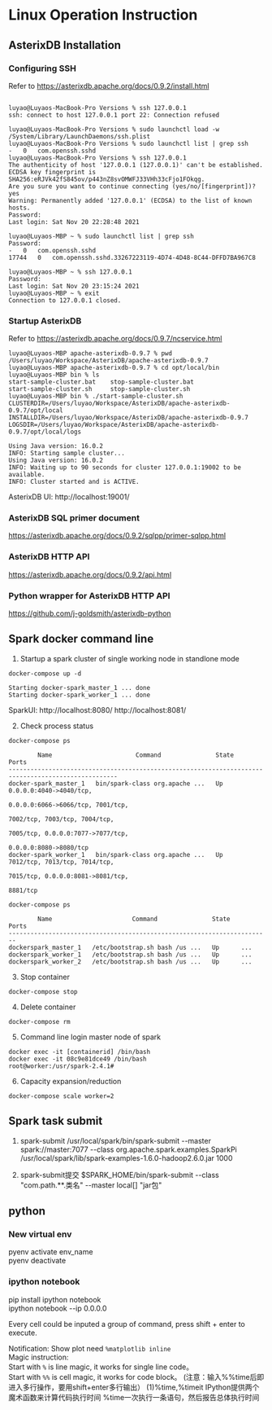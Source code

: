 # Linux Operation Instruction

## AsterixDB Installation
### Configuring SSH
Refer to https://asterixdb.apache.org/docs/0.9.2/install.html
```shell

luyao@Luyaos-MacBook-Pro Versions % ssh 127.0.0.1
ssh: connect to host 127.0.0.1 port 22: Connection refused

luyao@Luyaos-MacBook-Pro Versions % sudo launchctl load -w /System/Library/LaunchDaemons/ssh.plist
luyao@Luyaos-MacBook-Pro Versions % sudo launchctl list | grep ssh                                
-	0	com.openssh.sshd
luyao@Luyaos-MacBook-Pro Versions % ssh 127.0.0.1
The authenticity of host '127.0.0.1 (127.0.0.1)' can't be established.
ECDSA key fingerprint is SHA256:eRJVk42fS845ov/p443nZ8svOMWFJ33VHh33cFjo1FOkqg.
Are you sure you want to continue connecting (yes/no/[fingerprint])? yes
Warning: Permanently added '127.0.0.1' (ECDSA) to the list of known hosts.
Password:
Last login: Sat Nov 20 22:28:48 2021

luyao@Luyaos-MBP ~ % sudo launchctl list | grep ssh
Password:
-	0	com.openssh.sshd
17744	0	com.openssh.sshd.33267223119-4D74-4D48-8C44-DFFD7BA967C8

luyao@Luyaos-MBP ~ % ssh 127.0.0.1
Password:
Last login: Sat Nov 20 23:15:24 2021
luyao@Luyaos-MBP ~ % exit
Connection to 127.0.0.1 closed.
```

### Startup AsterixDB
Refer to https://asterixdb.apache.org/docs/0.9.7/ncservice.html
```shell
luyao@Luyaos-MBP apache-asterixdb-0.9.7 % pwd
/Users/luyao/Workspace/AsterixDB/apache-asterixdb-0.9.7
luyao@Luyaos-MBP apache-asterixdb-0.9.7 % cd opt/local/bin 
luyao@Luyaos-MBP bin % ls
start-sample-cluster.bat	stop-sample-cluster.bat
start-sample-cluster.sh		stop-sample-cluster.sh
luyao@Luyaos-MBP bin % ./start-sample-cluster.sh 
CLUSTERDIR=/Users/luyao/Workspace/AsterixDB/apache-asterixdb-0.9.7/opt/local
INSTALLDIR=/Users/luyao/Workspace/AsterixDB/apache-asterixdb-0.9.7
LOGSDIR=/Users/luyao/Workspace/AsterixDB/apache-asterixdb-0.9.7/opt/local/logs

Using Java version: 16.0.2
INFO: Starting sample cluster...
Using Java version: 16.0.2
INFO: Waiting up to 90 seconds for cluster 127.0.0.1:19002 to be available.
INFO: Cluster started and is ACTIVE.
```
AsterixDB UI: http://localhost:19001/

### AsterixDB SQL primer document
https://asterixdb.apache.org/docs/0.9.2/sqlpp/primer-sqlpp.html

### AsterixDB HTTP API
https://asterixdb.apache.org/docs/0.9.2/api.html

### Python wrapper for AsterixDB HTTP API
https://github.com/j-goldsmith/asterixdb-python

## Spark docker command line
1. Startup a spark cluster of single working node in standlone mode

```shell
docker-compose up -d

Starting docker-spark_master_1 ... done
Starting docker-spark_worker_1 ... done
````
SparkUI:
http://localhost:8080/
http://localhost:8081/

2. Check process status
```shell
docker-compose ps

        Name                       Command               State                  Ports               
----------------------------------------------------------------------------------------------------
docker-spark_master_1   bin/spark-class org.apache ...   Up      0.0.0.0:4040->4040/tcp,            
                                                                 0.0.0.0:6066->6066/tcp, 7001/tcp,  
                                                                 7002/tcp, 7003/tcp, 7004/tcp,      
                                                                 7005/tcp, 0.0.0.0:7077->7077/tcp,  
                                                                 0.0.0.0:8080->8080/tcp             
docker-spark_worker_1   bin/spark-class org.apache ...   Up      7012/tcp, 7013/tcp, 7014/tcp,      
                                                                 7015/tcp, 0.0.0.0:8081->8081/tcp,  
                                                                 8881/tcp    
```
```shell
docker-compose ps

        Name                      Command               State     Ports
------------------------------------------------------------------------
dockerspark_master_1   /etc/bootstrap.sh bash /us ...   Up      ...
dockerspark_worker_1   /etc/bootstrap.sh bash /us ...   Up      ...
dockerspark_worker_2   /etc/bootstrap.sh bash /us ...   Up      ...

```

3. Stop container
```shell
docker-compose stop
```

4. Delete container
```shell
docker-compose rm
```

5. Command line login master node of spark
```shell
docker exec -it [containerid] /bin/bash
docker exec -it 08c9e81dce49 /bin/bash
root@worker:/usr/spark-2.4.1# 
```

6. Capacity expansion/reduction
```shell
docker-compose scale worker=2
```


## Spark task submit
1. spark-submit
/usr/local/spark/bin/spark-submit --master spark://master:7077 --class org.apache.spark.examples.SparkPi /usr/local/spark/lib/spark-examples-1.6.0-hadoop2.6.0.jar 1000

2. spark-submit提交 $SPARK_HOME/bin/spark-submit --class "com.path.**.类名" --master local[] "jar包"


## python
### New virtual env
pyenv activate env_name     
pyenv deactivate

### ipython notebook
pip install ipython notebook        
ipython notebook --ip 0.0.0.0

Every cell could be inputed a group of command, press shift + enter to execute.

Notification:
Show plot need ```%matplotlib inline```     
Magic instruction:      
Start with ```%``` is line magic, it works for single line code。     
Start with ```%%``` is cell magic, it works for code block。
(注意：输入%%time后即进入多行操作，要用shift+enter多行输出）
(1)%time,%timeit
IPython提供两个魔术函数来计算代码执行时间
%time一次执行一条语句，然后报告总体执行时间
